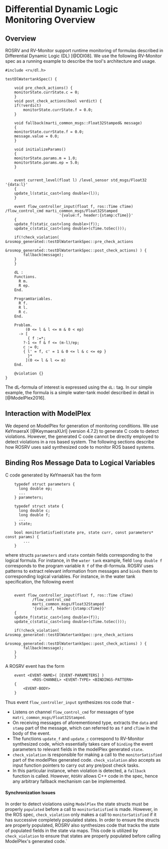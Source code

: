 Differential Dynamic Logic Monitoring Overview
===============================================

Overview
--------

ROSRV and RV-Monitor support runtime monitoring of
formulas described in Differential Dynamic Logic (DL) [@DDl08].
We use the following RV-Monitor spec as a running example
to describe the tool's architecture and usage.

```{.cpp}
#include <rv/dl.h>

testDlWatertankSpec() {

    void pre_check_actions() {
	monitorState.currState.c = 0;
    }
    void post_check_actions(bool verdict) {
	if(!verdict)
	    monitorState.currState.f = 0.0;
    }

    void fallback(marti_common_msgs::Float32Stamped& message)
    {
	monitorState.currState.f = 0.0;
	message.value = 0.0;
    }

    void initializeParams()
    {
	monitorState.params.m = 1.0;
	monitorState.params.ep = 5.0;
    }


    event current_level(float l) /level_sensor std_msgs/Float32  '{data:l}'
    {
	update_l(static_cast<long double>(l));
    }

    event flow_controller_input(float f, ros::Time cTime) /flow_control_cmd marti_common_msgs/Float32Stamped
                        '{value:f, header:{stamp:cTime}}'
    {
	update_f(static_cast<long double>(f));
	update_c(static_cast<long double>(cTime.toSec()));

	if(!check_violation( &rosmop_generated::testDlWatertankSpec::pre_check_actions
			   , &rosmop_generated::testDlWatertankSpec::post_check_actions) ) {
	    fallback(message);
	}
    }

    dL :
	Functions.
	  R m.
	  R ep.
	End.

	ProgramVariables.
	  R f.
	  R l.
	  R c.
	End.

	Problem.
	     (0 <= l & l <= m & 0 < ep)
	  -> [
	      { f :=*;
		?-1 <= f & f <= (m-l)/ep;
		c := 0;
		{ l' = f, c' = 1 & 0 <= l & c <= ep }
	      }*
	     ](0 <= l & l <= m)
	End.

    @violation {}
}
```

The dL-formula of interest is expressed using the `dL:` tag.
In our simple example, the formula is a simple water-tank
model described in detail in [@ModelPlex2016].


Interaction with ModelPlex
--------------------------

We depend on ModelPlex for generation of monitoring conditions.
We use KeYmaeraX [@KeymaeraXUrl] (version 4.7.2) to generate
C code to detect violations. However, the generated C code
cannot be directly employed to detect violations in a ros based
system. The following sections describe how ROSRV uses said
synthesized code to monitor ROS based systems.


Binding Ros Message Data to Logical Variables
---------------------------------------------

C code generated by KeYmaeraX has the form

```{.cpp}
    typedef struct parameters {
      long double ep;
      ...
    } parameters;

    typedef struct state {
      long double c;
      long double f;
      ...
    } state;

    bool monitorSatisfied(state pre, state curr, const parameters* const params) {
        ...
    }

```

where structs `parameters` and `state` contain fields corresponding
to the logical formula. For instance, in the `water tank` example,
field `long double f` corresponds to the program variable `R f` of the
dl-formula. ROSRV uses patterns to extract relevant information from messages
and `binds` them to corresponding logical variables. For instance, in the
water tank specification, the following event

```{.cpp}

    event flow_controller_input(float f, ros::Time cTime)
            /flow_control_cmd
            marti_common_msgs/Float32Stamped
            '{value:f, header:{stamp:cTime}}'
    {
	update_f(static_cast<long double>(f));
	update_c(static_cast<long double>(cTime.toSec()));

	if(!check_violation( &rosmop_generated::testDlWatertankSpec::pre_check_actions
			   , &rosmop_generated::testDlWatertankSpec::post_check_actions) ) {
	    fallback(message);
	}
    }

```

A ROSRV event  has the form

```{.cpp}
    event <EVENT-NAME>( [EVENT-PARAMETERS] )
            <ROS-CHANNEL> <EVENT-TYPE> <BINDINGS-PATTERN>
    {
        <EVENT-BODY>
    }
```

Thus event `flow_controller_input` synthesizes ros code that -

 - Listens on channel `flow_control_cmd` for messages of type
   `matri_common_msgs/Float32Stamped`.
 - On receiving messages of aforementioned type, extracts
   the `data` and `stamp` part of the message, which can referred
   to as `f` and `cTime` in the body of the event.
 - The functions `update_f` and `update_c` correspond to RV-Monitor synthesized
   code, which essentially takes care of `binding` the event parameters to
   relevant fields in the modelPlex generated `state`.
 - `check_violation` is responsible for making a call to the
   `monitorSatisfied` part of the modelPlex generated code.
   `check_violation` also accepts as input function pointers to
   carry out any pre/post check tasks.
 - In this particular instance, when  violation is detected,
   a `fallback` function is called. However,
   `ROSRV` allows C++ code in the spec, hence
   any arbitrary fallback mechanism can be implemented.


#### Synchronization Issues

In order to detect violations using `ModelPlex` the
state structs must be properly `populated` before
a call to `monitorSatisfied` is made. However,
in the ROS spec, `check_violation` only makes
a call to `monitorSatisfied` if it has successive
completely populated states. In order to ensure
the structs are properly populated, ROSRV also synthesizes
code that tracks the state of populated fields in the state
via maps. This code is utilized by `check_violation` to
ensure that states are properly populated before
calling ModelPlex's  generated code.`

